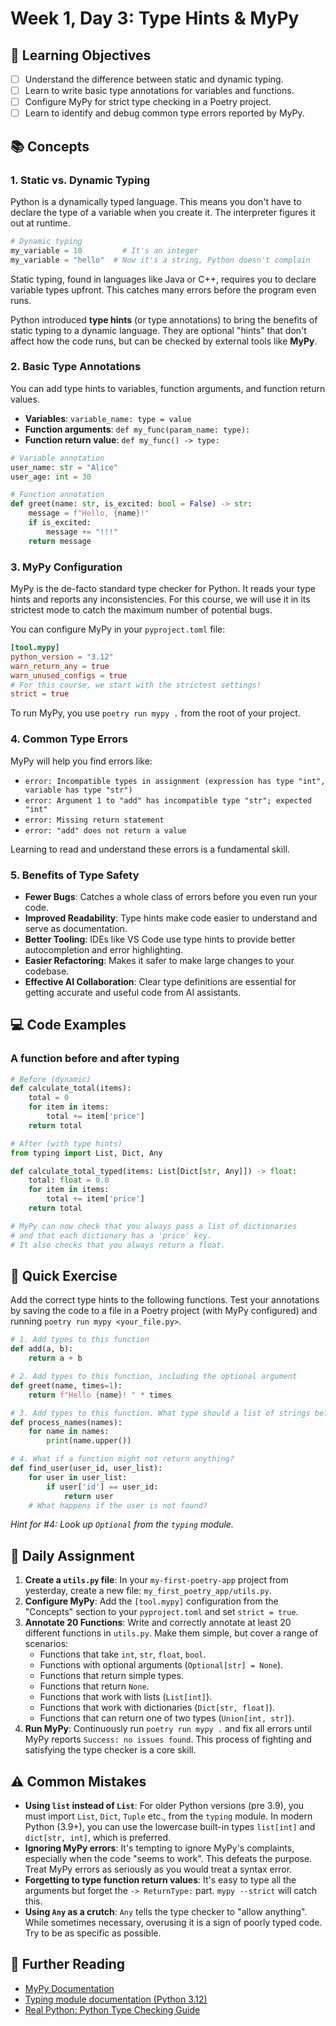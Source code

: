 # Week 1, Day 3: Type Hints & MyPy

## 🎯 Learning Objectives
- [ ] Understand the difference between static and dynamic typing.
- [ ] Learn to write basic type annotations for variables and functions.
- [ ] Configure MyPy for strict type checking in a Poetry project.
- [ ] Learn to identify and debug common type errors reported by MyPy.

## 📚 Concepts

### 1. Static vs. Dynamic Typing
Python is a dynamically typed language. This means you don't have to declare the type of a variable when you create it. The interpreter figures it out at runtime.

```python
# Dynamic typing
my_variable = 10         # It's an integer
my_variable = "hello"  # Now it's a string, Python doesn't complain
```

Static typing, found in languages like Java or C++, requires you to declare variable types upfront. This catches many errors before the program even runs.

Python introduced **type hints** (or type annotations) to bring the benefits of static typing to a dynamic language. They are optional "hints" that don't affect how the code runs, but can be checked by external tools like **MyPy**.

### 2. Basic Type Annotations
You can add type hints to variables, function arguments, and function return values.

- **Variables**: `variable_name: type = value`
- **Function arguments**: `def my_func(param_name: type):`
- **Function return value**: `def my_func() -> type:`

```python
# Variable annotation
user_name: str = "Alice"
user_age: int = 30

# Function annotation
def greet(name: str, is_excited: bool = False) -> str:
    message = f"Hello, {name}!"
    if is_excited:
        message += "!!!"
    return message
```

### 3. MyPy Configuration
MyPy is the de-facto standard type checker for Python. It reads your type hints and reports any inconsistencies. For this course, we will use it in its strictest mode to catch the maximum number of potential bugs.

You can configure MyPy in your `pyproject.toml` file:

```toml
[tool.mypy]
python_version = "3.12"
warn_return_any = true
warn_unused_configs = true
# For this course, we start with the strictest settings!
strict = true
```

To run MyPy, you use `poetry run mypy .` from the root of your project.

### 4. Common Type Errors
MyPy will help you find errors like:
- `error: Incompatible types in assignment (expression has type "int", variable has type "str")`
- `error: Argument 1 to "add" has incompatible type "str"; expected "int"`
- `error: Missing return statement`
- `error: "add" does not return a value`

Learning to read and understand these errors is a fundamental skill.

### 5. Benefits of Type Safety
- **Fewer Bugs**: Catches a whole class of errors before you even run your code.
- **Improved Readability**: Type hints make code easier to understand and serve as documentation.
- **Better Tooling**: IDEs like VS Code use type hints to provide better autocompletion and error highlighting.
- **Easier Refactoring**: Makes it safer to make large changes to your codebase.
- **Effective AI Collaboration**: Clear type definitions are essential for getting accurate and useful code from AI assistants.

## 💻 Code Examples

### A function before and after typing
```python
# Before (dynamic)
def calculate_total(items):
    total = 0
    for item in items:
        total += item['price']
    return total

# After (with type hints)
from typing import List, Dict, Any

def calculate_total_typed(items: List[Dict[str, Any]]) -> float:
    total: float = 0.0
    for item in items:
        total += item['price']
    return total

# MyPy can now check that you always pass a list of dictionaries
# and that each dictionary has a 'price' key.
# It also checks that you always return a float.
```

## 🔹 Quick Exercise

Add the correct type hints to the following functions. Test your annotations by saving the code to a file in a Poetry project (with MyPy configured) and running `poetry run mypy <your_file.py>`.

```python
# 1. Add types to this function
def add(a, b):
    return a + b

# 2. Add types to this function, including the optional argument
def greet(name, times=1):
    return f"Hello {name}! " * times

# 3. Add types to this function. What type should a list of strings be?
def process_names(names):
    for name in names:
        print(name.upper())

# 4. What if a function might not return anything?
def find_user(user_id, user_list):
    for user in user_list:
        if user['id'] == user_id:
            return user
    # What happens if the user is not found?
```
*Hint for #4: Look up `Optional` from the `typing` module.*

## 📝 Daily Assignment

1.  **Create a `utils.py` file**: In your `my-first-poetry-app` project from yesterday, create a new file: `my_first_poetry_app/utils.py`.
2.  **Configure MyPy**: Add the `[tool.mypy]` configuration from the "Concepts" section to your `pyproject.toml` and set `strict = true`.
3.  **Annotate 20 Functions**: Write and correctly annotate at least 20 different functions in `utils.py`. Make them simple, but cover a range of scenarios:
    - Functions that take `int`, `str`, `float`, `bool`.
    - Functions with optional arguments (`Optional[str] = None`).
    - Functions that return simple types.
    - Functions that return `None`.
    - Functions that work with lists (`List[int]`).
    - Functions that work with dictionaries (`Dict[str, float]`).
    - Functions that can return one of two types (`Union[int, str]`).
4.  **Run MyPy**: Continuously run `poetry run mypy .` and fix all errors until MyPy reports `Success: no issues found`. This process of fighting and satisfying the type checker is a core skill.

## ⚠️ Common Mistakes

-   **Using `list` instead of `List`**: For older Python versions (pre 3.9), you must import `List`, `Dict`, `Tuple` etc., from the `typing` module. In modern Python (3.9+), you can use the lowercase built-in types `list[int]` and `dict[str, int]`, which is preferred.
-   **Ignoring MyPy errors**: It's tempting to ignore MyPy's complaints, especially when the code "seems to work". This defeats the purpose. Treat MyPy errors as seriously as you would treat a syntax error.
-   **Forgetting to type function return values**: It's easy to type all the arguments but forget the `-> ReturnType:` part. `mypy --strict` will catch this.
-   **Using `Any` as a crutch**: `Any` tells the type checker to "allow anything". While sometimes necessary, overusing it is a sign of poorly typed code. Try to be as specific as possible.

## 📖 Further Reading

-   [MyPy Documentation](https://mypy.readthedocs.io/en/stable/)
-   [Typing module documentation (Python 3.12)](https://docs.python.org/3/library/typing.html)
-   [Real Python: Python Type Checking Guide](https://realpython.com/python-type-checking/)
